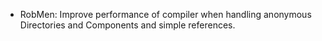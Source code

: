 * RobMen: Improve performance of compiler when handling anonymous Directories and Components and simple references.